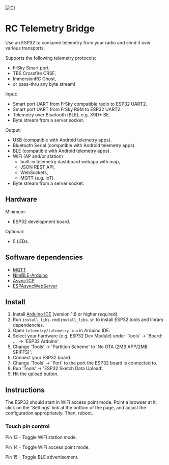 ![CI](https://github.com/pulquero/rc-telemetry-bridge/actions/workflows/ci.yml/badge.svg)

# RC Telemetry Bridge

Use an ESP32 to consume telemetry from your radio and send it over various transports.

Supports the following telemetry protocols:
 - FrSky Smart port,
 - TBS Crossfire CRSF,
 - ImmersionRC Ghost,
 - or pass-thru any byte stream!

Input:
 - Smart port UART from FrSky compatible radio to ESP32 UART2.
 - Smart port UART from FrSky R9M to ESP32 UART2.
 - Telemetry over Bluetooth (BLE), e.g. X9D+ SE.
 - Byte stream from a server socket.

Output:
 - USB (compatible with Android telemetry apps).
 - Bluetooth Serial (compatible with Android telemetry apps).
 - BLE (compatible with Android telemetry apps).
 - WiFi (AP and/or station)
   - built-in telemetry dashboard webapp with map,
   - JSON REST API,
   - WebSockets,
   - MQTT (e.g. IoT).
 - Byte stream from a server socket.

## Hardware

Minimum:
 - ESP32 development board.

Optional:
 - 5 LEDs.

## Software dependencies

 - [MQTT](https://github.com/256dpi/arduino-mqtt)
 - [NimBLE-Arduino](https://github.com/h2zero/NimBLE-Arduino)
 - [AsyncTCP](https://github.com/me-no-dev/AsyncTCP)
 - [ESPAsyncWebServer](https://github.com/me-no-dev/ESPAsyncWebServer)

## Install

1. Install [Arduino IDE](https://www.arduino.cc/en/software) (version 1.8 or higher required).
2. Run `install_libs.cmd`/`install_libs.sh` to install ESP32 tools and library dependencies.
3. Open `telemetry/telemetry.ino` in Arduino IDE.
4. Select your hardware (e.g. ESP32 Dev Module) under 'Tools' -> 'Board: ...' -> 'ESP32 Arduino'.
5. Change 'Tools' -> 'Partition Scheme' to 'No OTA (2MB APP/2MB SPIFFS)'.
6. Connect your ESP32 board.
7. Change 'Tools' -> 'Port' to the port the ESP32 board is connected to.
8. Run 'Tools' -> 'ESP32 Sketch Data Upload'.
9. Hit the upload button.

## Instructions

The ESP32 should start in WiFi access point mode.
Point a browser at it, click on the 'Settings' link at the bottom of the page, and adjust the configuration appropriately.
Then, reboot.

### Touch pin control

Pin 13 - Toggle WiFi station mode.

Pin 14 - Toggle WiFi access point mode.

Pin 15 - Toggle BLE advertisement.


